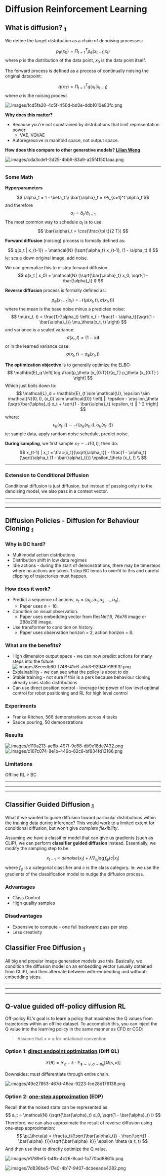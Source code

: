 # Diffusion Reinforcement Learning

## What is diffusion? [$_1$](https://arxiv.org/abs/2105.05233)

We define the target distribution as a chain of denoising processes:

$$
  p_\theta(x_0) = \Pi_{t=1}^T p_\theta(x_{t-1} | x_t)
$$
where $p$ is the distribution of the data point, $x_0$ is the data point itself.

The forward process is defined as a process of continually noising the original datapoint:

$$
  q(x_T) = \Pi_{t=1}^T q(x_t | x_{t-1})
$$
where $q$ is the noising process

![.images/fcd5fa20-4c5f-450d-bd0e-ddb1010e83fc.png](.images/fcd5fa20-4c5f-450d-bd0e-ddb1010e83fc.png)

**Why does this matter?**

- Because you're not constrained by distributions that limit representation power:
  - VAE, VQVAE
- Autoregressive in manifold space, not output space.

**How does this compare to other generative models? [Lilian Weng](https://lilianweng.github.io/posts/2021-07-11-diffusion-models/)**

![.images/cda3cde1-3d25-4bb9-83a9-a25f41501aaa.png](.images/cda3cde1-3d25-4bb9-83a9-a25f41501aaa.png)

---

### Some Math 

**Hyperparameters**

$$
  \alpha_t = 1 - \beta_t \\
  \bar{\alpha}_t = \Pi_{s=1}^t \alpha_t
$$
and therefore 
$$
  \alpha_t = \bar{\alpha}_t / \bar{\alpha}_{t+1}
$$
The most common way to schedule $\alpha_t$ is to use:
$$
\bar{\alpha}_t =  \cos(\frac{\pi t}{2 T})
$$

**Forward diffusion** (noising) process is formally defined as:

$$ 
  q(x_t | x_{t-1}) = \mathcal{N} (\sqrt{\alpha_t} x_{t-1}, (1 - \alpha_t) I)
$$
ie: scale down original image, add noise.

We can generalize this to n-step forward diffusion:
$$
  q(x_t | x_0) = \mathcal{N} (\sqrt{\bar{\alpha}_t} x_0, \sqrt{1 - \bar{\alpha}_t} I)
$$

**Reverse diffusion** process is formally defined as:

$$
  p_\theta (x_{t-1} | x_t) = \mathcal{N} (\mu(x_t, t), \sigma (x_t, t))
$$
where the mean is the base noise minus a predicted noise:
$$
  \mu(x_t, t) = \frac{1}{\alpha_t} \left(
    x_t - \frac{1 - \alpha_t}{\sqrt{1 - \bar{\alpha}_i}} \mu_\theta(x_t, t) 
  \right)
$$
and variance is a scaled variance:
$$
  \sigma(x_t, t) = (1 - \alpha) \mathbf{I}
$$
or in the learned variance case:
$$
  \sigma(x_t, t) = \sigma_\theta(x_t, t)
$$ 

**The optimization objective** is to generally optimize the ELBO:
$$
  \mathbb{E}_q \left[ 
    log \frac{p_\theta (x_{0:T})}{q_T}
p_\theta (x_{0:T}
) 
  \right]
$$
Which just boils down to:
$$
  \mathcal{L}_d = \mathbb{E}_{t \sim \mathcal{U}, \epsilon \sim \mathcal{N}(0, I), (x_0) \sim \mathcal{D}}
    \left[ 
      || \epsilon - \epsilon_\theta (\sqrt{\bar{\alpha}_t} x_t + \sqrt{1 - \bar{\alpha}_t} \epsilon, t) || ^ 2
    \right]
$$
where:
$$
  \epsilon_\theta(x_t, t) \sim \mathcal{N} (\mu_\theta (x_t, t), \sigma_\theta(x_t, t) )
$$
ie: sample data, apply random noise schedule, predict noise.

**During sampling**, we first sample $x_T \sim \mathcal{N} (0, I)$, then do:
$$
  x_{t-1} | x_t = \frac{x_t}{\sqrt{\alpha_t}} - \frac{1 - \alpha_t}{\sqrt{\alpha_t (1 - \bar{\alpha}_t)}} \epsilon_\theta (x_t, t) \\
$$

---

### Extension to Conditional Diffusion

Conditional diffusion is just diffusion, but instead of passing only $t$ to the denoising model, we also pass in a context vector.

---
---
---

## Diffusion Policies - Diffusion for Behaviour Cloning [$_1$](https://arxiv.org/pdf/2303.04137v4)

### Why is BC hard?

- Multimodal action distributions
- Distribution shift in low data regimes
- Idle actions - during the start of demonstrations, there may be timesteps where no actions are taken. 1 step BC tends to overfit to this and careful clipping of trajectories must happen.

### How does it work?

- Predict a sequence of actions, $x_t = (a_0, a_1, a_2, ..., a_n)$.
  - Paper uses $n = 16$.
- Condition on visual observation.
  - Paper uses embedding vector from ResNet19, 76x76 image or 288x216 image.
- Use transformer to condition on history.
  - Paper uses observation horizon = 2, action horizon = 8.
 
### What are the benefits?

- High dimension output space - we can now predict actions for many steps into the future
![.images/8eeedb60-f748-41c6-a5b3-92946e189f3f.png](.images/8eeedb60-f748-41c6-a5b3-92946e189f3f.png)
- Explainability - we can see what the policy is about to do
- Stable training - not sure if this is a perk because behaviour cloning already uses static distributions
- Can use direct position control - leverage the power of low level optimal control for robot positioning and RL for high level control

### Experiments

- Franka Kitchen, 566 demonstrations across 4 tasks
- Sauce pouring, 50 demonstrations


### Results

![.images/c110a213-ae6b-497f-9c68-db9e18de7432.png](.images/c110a213-ae6b-497f-9c68-db9e18de7432.png)
![.images/c107c074-8e1b-449b-82c8-bf834fd13186.png](.images/c107c074-8e1b-449b-82c8-bf834fd13186.png)

### Limitations

Offline RL > BC

---
---
---

## Classifier Guided Diffusion [$_1$](https://arxiv.org/abs/2105.05233)

What if we wanted to guide diffusion toward particular distributions within the training data during inference?
This would work to a limited extent for conditional diffusion, but won't give _complete flexibility_.

Assuming we have a classifier model that can give us gradients (such as CLIP), we can perform **classifier guided diffusion** instead.
Essentially, we modify the sampling step to be:

$$
  x_{t-1} = denoise(x_t) + \lambda \nabla_{x_i} \log f_\phi (c | x_t) 
$$
where $f_\phi$ is a categorial classifier and $c$ is the class category.
Ie: we use the gradients of the classification model to nudge the diffusion process.

### Advantages

- Class Control
- High quality samples

### Disadvantages

- Expensive to compute - one full backward pass per step
- Less creativity

## Classifier Free Diffusion [$_1$](https://arxiv.org/abs/2207.12598)

All big and popular image generation models use this.
Basically, we condition the diffusion model on an embedding vector (usually obtained from CLIP), and then alternate between with-embedding and without-embedding steps.

---
---
---

## Q-value guided off-policy diffusion RL

Off-policy RL's goal is to learn a policy that maximizes the Q values from trajectories within an offline dataset.
To accomplish this, you can inject the Q value into the learning policy in the same manner as CFD or CGD:

> Assume that $x$ = $a$ for notational convention

### Option 1: [direct endpoint optimization](https://arxiv.org/pdf/2208.06193) (Diff QL)

$$
  \mathcal{L}(\theta) = \mathcal{L}_d - k \cdot \mathbb{E}_{\mathbf{s} \sim \mathcal{D}, a \sim \mathcal{\pi_\theta}} [Q(s, a)]
$$

Downsides: must differentiate through entire chain.

![.images/49e27853-467d-46ea-9223-fce28d176138.png](.images/49e27853-467d-46ea-9223-fce28d176138.png)

### Option 2: [one-step approximation](https://proceedings.neurips.cc/paper_files/paper/2023/file/d45e0bfb5a39477d56b55c0824200008-Paper-Conference.pdf) (EDP)

Recall that the noised state can be represented as:
$$
  a_t = \mathcal{N} (\sqrt{\bar{\alpha}_t} a_0, \sqrt{1 - \bar{\alpha}_t} I)
$$
Therefore, we can also approximate the result of reverse diffusion using one-step approximation:
$$
  \pi_\theta(a) = \frac{a_t}{\sqrt{\bar{\alpha}_t}} - \frac{\sqrt{1 - \bar{\alpha}_t}}{\sqrt{\bar{\alpha}_k}} \epsilon_\theta (a_t, t)
$$
And then use that to directly optimize the Q value.

![.images/e1789ef5-b4fb-4c26-8cad-1a770bd8861b.png](.images/e1789ef5-b4fb-4c26-8cad-1a770bd8861b.png)

![.images/7d836be5-17e0-4b17-9407-dcbeeade4282.png](.images/7d836be5-17e0-4b17-9407-dcbeeade4282.png)



